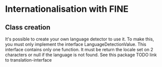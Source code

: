 Internationalisation with FINE
==============================

Class creation
---------------

It's possible to create your own language detector to use it.
To make this, you must only implement the interface LanguageDetectionValue. This interface contains only one function. It must be return the locale set on 2 characters or null if the language is not found.
See this package TODO link to translation-interface